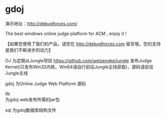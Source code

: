 gdoj
====

演示地址：http://debugforces.com/

The best windows online judge platform for ACM ,  enjoy it !

【如果您使用了我们的产品，请您在 http://debugforces.com 留言哦，您的支持是我们不断进步的动力】

OJ
为定期从Jungle项目 https://github.com/weizengke/jungle 发布Judge Kernel(只发布Win32内核，Win64请自行前往Jungle主线获取)，源码请前往Jungle主线

gdoj 
为Online Judge Web Platform 源码

lib  
为gdoj web发布所需的jar包

sql
为gdoj数据库结构文件


